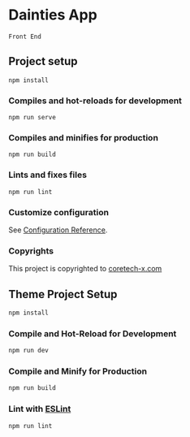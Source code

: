 # Dainties App
`Front End`

## Project setup
```
npm install
```

### Compiles and hot-reloads for development
```
npm run serve
```

### Compiles and minifies for production
```
npm run build
```

### Lints and fixes files
```
npm run lint
```

### Customize configuration
See [Configuration Reference](https://cli.vuejs.org/config/).



<h3>Copyrights</h3>
<p>This project is copyrighted to <a href="www.coretech-x.com">coretech-x.com</a></p>
<!-- END: ed8c6549bwf9 -->

## Theme Project Setup

```sh
npm install
```

### Compile and Hot-Reload for Development

```sh
npm run dev
```

### Compile and Minify for Production

```sh
npm run build
```

### Lint with [ESLint](https://eslint.org/)

```sh
npm run lint
```
